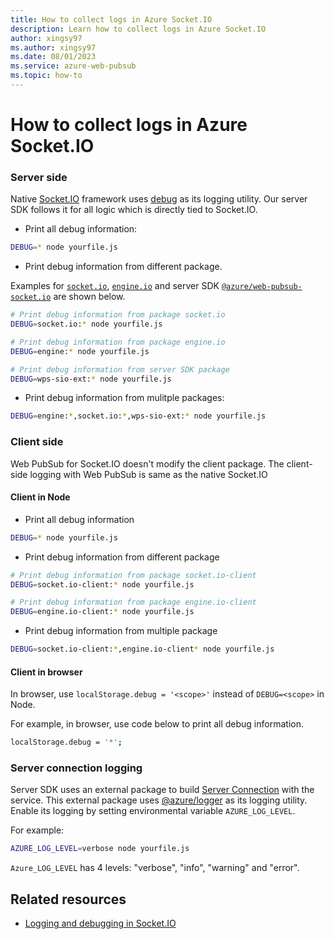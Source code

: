 ```yaml
---
title: How to collect logs in Azure Socket.IO
description: Learn how to collect logs in Azure Socket.IO
author: xingsy97
ms.author: xingsy97
ms.date: 08/01/2023
ms.service: azure-web-pubsub
ms.topic: how-to
---
```

# How to collect logs in Azure Socket.IO

### Server side
Native [Socket.IO](https://socket.io/docs/v4/logging-and-debugging/) framework uses [debug](https://github.com/visionmedia/debug) as its logging utility. Our server SDK follows it for all logic which is directly tied to Socket.IO. 

- Print all debug information:
```bash
DEBUG=* node yourfile.js
```

- Print debug information from different package.

Examples for [`socket.io`](https://github.com/socketio/socket.io), [`engine.io`](https://github.com/socketio/engine.io) and server SDK [`@azure/web-pubsub-socket.io`](https://github.com/Azure/azure-webpubsub/tree/main/experimental/sdk/webpubsub-socketio-extension) are shown below. 

```bash
# Print debug information from package socket.io
DEBUG=socket.io:* node yourfile.js

# Print debug information from package engine.io
DEBUG=engine:* node yourfile.js

# Print debug information from server SDK package
DEBUG=wps-sio-ext:* node yourfile.js
```

- Print debug information from mulitple packages:
```bash
DEBUG=engine:*,socket.io:*,wps-sio-ext:* node yourfile.js
```

### Client side
Web PubSub for Socket.IO doesn't modify the client package. The client-side logging with Web PubSub is same as the native Socket.IO

#### Client in Node
- Print all debug information
```bash
DEBUG=* node yourfile.js
```

- Print debug information from different package
```bash
# Print debug information from package socket.io-client
DEBUG=socket.io-client:* node yourfile.js

# Print debug information from package engine.io-client
DEBUG=engine.io-client:* node yourfile.js
```

- Print debug information from multiple package
```bash
DEBUG=socket.io-client:*,engine.io-client* node yourfile.js
```

#### Client in browser
In browser, use `localStorage.debug = '<scope>'` instead of `DEBUG=<scope>` in Node.

For example, in browser, use code below to print all debug information.
```bash
localStorage.debug = '*';
```

### Server connection logging
Server SDK uses an external package to build [Server Connection]() with the service. This external package uses [@azure/logger](https://www.npmjs.com/package/@azure/logger) as its logging utility. Enable its logging by setting environmental variable `AZURE_LOG_LEVEL`.

For example:

```bash
AZURE_LOG_LEVEL=verbose node yourfile.js
```

`Azure_LOG_LEVEL` has 4 levels: "verbose", "info", "warning" and "error".

## Related resources

- [Logging and debugging in Socket.IO](https://socket.io/docs/v4/logging-and-debugging/)
